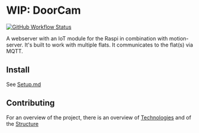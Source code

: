# WIP: DoorCam

[![GitHub Workflow Status](https://img.shields.io/github/workflow/status/DoorCam/DoorCam/Rust?style=for-the-badge)](https://github.com/DoorCam/DoorCam/actions?query=workflow%3ARust)

A webserver with an IoT module for the Raspi in combination with motion-server. It's built to work with multiple flats.
It communicates to the flat(s) via MQTT.

## Install

See [Setup.md](docs/Setup.md)

## Contributing

For an overview of the project, there is an overview of [Technologies](docs/Technologies.md) and of the [Structure](docs/Structure.md)
